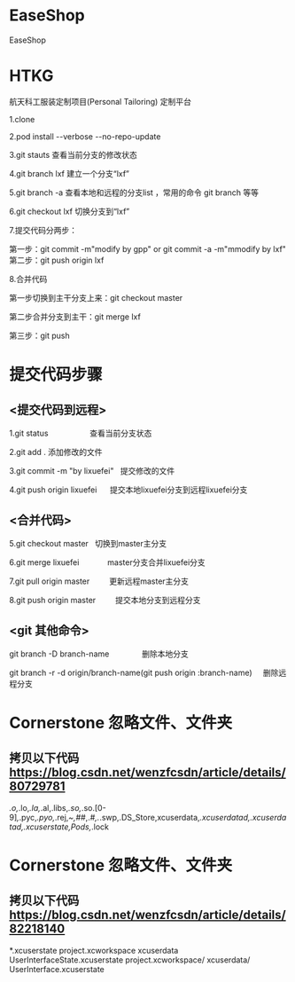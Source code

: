 # EaseShop
EaseShop
# HTKG
航天科工服装定制项目(Personal Tailoring)   定制平台


1.clone

2.pod install --verbose --no-repo-update

3.git stauts   查看当前分支的修改状态

4.git branch lxf  建立一个分支“lxf”

5.git branch -a  查看本地和远程的分支list    ，常用的命令 git branch 等等

6.git checkout lxf   切换分支到“lxf”  

7.提交代码分两步：

第一步：git commit -m"modify by gpp"  or  git commit -a -m"mmodify by lxf"  
第二步：git push origin lxf
    
8.合并代码   

第一步切换到主干分支上来：git checkout master

第二步合并分支到主干：git merge lxf

第三步：git push






# 提交代码步骤

## <提交代码到远程>

1.git status                    查看当前分支状态

2.git add .                     添加修改的文件

3.git commit -m "by lixuefei"   提交修改的文件

4.git push origin lixuefei      提交本地lixuefei分支到远程lixuefei分支



## <合并代码>

5.git checkout master            切换到master主分支

6.git merge lixuefei             master分支合并lixuefei分支

7.git pull origin master         更新远程master主分支

8.git push origin master         提交本地分支到远程分支


## <git 其他命令>
git branch -D branch-name               删除本地分支

git branch -r -d origin/branch-name(git push origin :branch-name)     删除远程分支



# Cornerstone 忽略文件、文件夹
## 拷贝以下代码  https://blog.csdn.net/wenzfcsdn/article/details/80729781
*.o,*.lo,*.la,*.al,.libs,*.so,*.so.[0-9]*,*.pyc,*.pyo,*.rej,*~,#*#,.#*,.*.swp,.DS_Store,xcuserdata,*.xcuserdatad,.xcuserdatad,.xcuserstate,Pods,*.lock

# Cornerstone 忽略文件、文件夹
## 拷贝以下代码  https://blog.csdn.net/wenzfcsdn/article/details/82218140
*.xcuserstate
project.xcworkspace
xcuserdata
UserInterfaceState.xcuserstate
project.xcworkspace/
xcuserdata/
UserInterface.xcuserstate 


